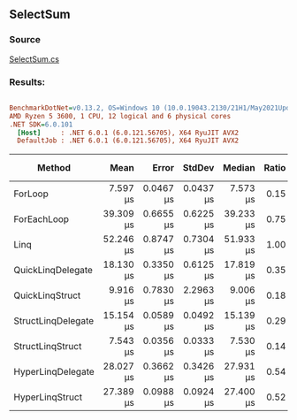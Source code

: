 ﻿## SelectSum

### Source
[SelectSum.cs](../../QuickLinq.Benchmarks/Cases/SelectSum.cs)

### Results:
``` ini

BenchmarkDotNet=v0.13.2, OS=Windows 10 (10.0.19043.2130/21H1/May2021Update)
AMD Ryzen 5 3600, 1 CPU, 12 logical and 6 physical cores
.NET SDK=6.0.101
  [Host]     : .NET 6.0.1 (6.0.121.56705), X64 RyuJIT AVX2
  DefaultJob : .NET 6.0.1 (6.0.121.56705), X64 RyuJIT AVX2


```
|             Method |      Mean |     Error |    StdDev |    Median | Ratio | RatioSD | Allocated | Alloc Ratio |
|------------------- |----------:|----------:|----------:|----------:|------:|--------:|----------:|------------:|
|            ForLoop |  7.597 μs | 0.0467 μs | 0.0437 μs |  7.573 μs |  0.15 |    0.00 |         - |        0.00 |
|        ForEachLoop | 39.309 μs | 0.6655 μs | 0.6225 μs | 39.233 μs |  0.75 |    0.02 |      40 B |        0.45 |
|               Linq | 52.246 μs | 0.8747 μs | 0.7304 μs | 51.933 μs |  1.00 |    0.00 |      88 B |        1.00 |
|  QuickLinqDelegate | 18.130 μs | 0.3350 μs | 0.6125 μs | 17.819 μs |  0.35 |    0.01 |         - |        0.00 |
|    QuickLinqStruct |  9.916 μs | 0.7830 μs | 2.2963 μs |  9.006 μs |  0.18 |    0.04 |         - |        0.00 |
| StructLinqDelegate | 15.154 μs | 0.0589 μs | 0.0492 μs | 15.139 μs |  0.29 |    0.00 |      56 B |        0.64 |
|   StructLinqStruct |  7.543 μs | 0.0356 μs | 0.0333 μs |  7.530 μs |  0.14 |    0.00 |         - |        0.00 |
|  HyperLinqDelegate | 28.027 μs | 0.3662 μs | 0.3426 μs | 27.931 μs |  0.54 |    0.01 |         - |        0.00 |
|    HyperLinqStruct | 27.389 μs | 0.0988 μs | 0.0924 μs | 27.400 μs |  0.52 |    0.01 |         - |        0.00 |
